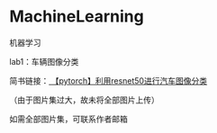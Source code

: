 # MachineLearning
机器学习

lab1：车辆图像分类

简书链接：<a href="https://www.jianshu.com/p/b935e108ba7d"> 【pytorch】利用resnet50进行汽车图像分类</a>

（由于图片集过大，故未将全部图片上传）

如需全部图片集，可联系作者邮箱




